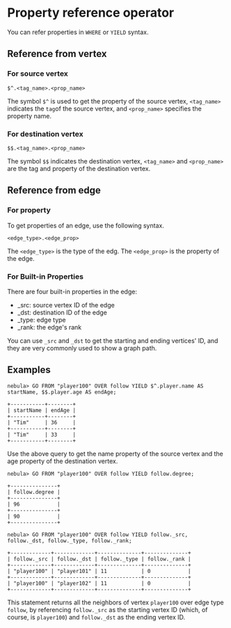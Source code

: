 # Property reference operator

You can refer properties in `WHERE` or `YIELD` syntax.

## Reference from vertex

### For source vertex

```ngql
$^.<tag_name>.<prop_name>
```

The symbol `$^` is used to get the property of the source vertex, `<tag_name>` indicates the  `tag`of the source vertex, and `<prop_name>` specifies the property name.

### For destination vertex

```ngql
$$.<tag_name>.<prop_name>
```

The symbol `$$` indicates the destination vertex, `<tag_name>` and `<prop_name>` are the tag and property of the destination vertex.

## Reference from edge

### For property

To get properties of an edge, use the following syntax.

```ngql
<edge_type>.<edge_prop>
```

The `<edge_type>` is the type of the edg. The `<edge_prop>` is the property of the edge.

### For Built-in Properties

There are four built-in properties in the edge:

* _src: source vertex ID of the edge
* _dst: destination ID of the edge
* _type: edge type
* _rank: the edge's rank

You can use `_src` and `_dst` to get the starting and ending vertices' ID, and they are very commonly used to show a graph path.

## Examples

```ngql
nebula> GO FROM "player100" OVER follow YIELD $^.player.name AS startName, $$.player.age AS endAge;

+-----------+--------+
| startName | endAge |
+-----------+--------+
| "Tim"     | 36     |
+-----------+--------+
| "Tim"     | 33     |
+-----------+--------+
```

Use the above query to get the name property of the source vertex and the age property of the destination vertex.

```ngql
nebula> GO FROM "player100" OVER follow YIELD follow.degree;

+---------------+
| follow.degree |
+---------------+
| 96            |
+---------------+
| 90            |
+---------------+
```

```ngql
nebula> GO FROM "player100" OVER follow YIELD follow._src, follow._dst, follow._type, follow._rank;

+-------------+-------------+--------------+--------------+
| follow._src | follow._dst | follow._type | follow._rank |
+-------------+-------------+--------------+--------------+
| "player100" | "player101" | 11           | 0            |
+-------------+-------------+--------------+--------------+
| "player100" | "player102" | 11           | 0            |
+-------------+-------------+--------------+--------------+
```

This statement returns all the neighbors of vertex `player100` over edge type `follow`, by referencing `follow._src` as the starting vertex ID (which, of course, is `player100`) and `follow._dst` as the ending vertex ID.
